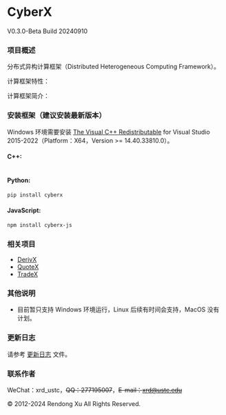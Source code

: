 # CyberX
V0.3.0-Beta Build 20240910

### 项目概述
分布式异构计算框架（Distributed Heterogeneous Computing Framework）。


计算框架特性：


计算框架简介：


### 安装框架（建议安装最新版本）
Windows 环境需要安装 [The Visual C++ Redistributable](https://learn.microsoft.com/en-us/cpp/windows/latest-supported-vc-redist?view=msvc-170) for Visual Studio 2015-2022（Platform：X64，Version >= 14.40.33810.0）。

#### C++:
```bash
```

#### Python:
```bash
pip install cyberx
```

#### JavaScript:
```bash
npm install cyberx-js
```

### 相关项目
+ [DerivX](https://github.com/universal-exchange/derivx)
+ [QuoteX](https://github.com/universal-exchange/quotex)
+ [TradeX](https://github.com/universal-exchange/tradex)

### 其他说明
+ 目前暂只支持 Windows 环境运行，Linux 后续有时间会支持，MacOS 没有计划。

### 更新日志
请参考 [更新日志](https://github.com/universal-exchange/cyberx/blob/main/changes.txt) 文件。

### 联系作者
WeChat：xrd_ustc，~~QQ：277195007~~，~~E-mail：xrd@ustc.edu~~

© 2012-2024 Rendong Xu All Rights Reserved.
